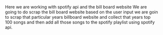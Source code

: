 Here we are working with spotify api and the bill board website
We are going to do scrap the bill board website
based on the user input we are goin to scrap that particular years billboard website and collect that years top 100 songs
and then add all those songs to the spotify playlist using spotify api.
